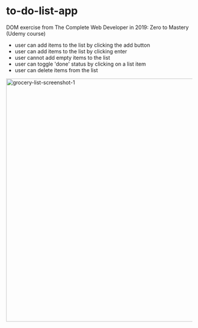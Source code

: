 # to-do-list-app
DOM exercise from The Complete Web Developer in 2019: Zero to Mastery (Udemy course)
* user can add items to the list by clicking the add button
* user can add items to the list by clicking enter
* user cannot add empty items to the list
* user can toggle 'done' status by clicking on a list item
* user can delete items from the list

<img width="657" alt="grocery-list-screenshot-1" src="https://user-images.githubusercontent.com/1418916/64483615-cff61500-d248-11e9-8b67-cd7daab4a1e1.png">
